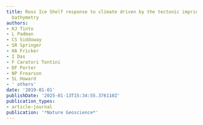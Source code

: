 ```yaml
---
title: Ross Ice Shelf response to climate driven by the tectonic imprint on seafloor
  bathymetry
authors:
- KJ Tinto
- L Padman
- CS Siddoway
- SR Springer
- HA Fricker
- I Das
- F Caratori Tontini
- DF Porter
- NP Frearson
- SL Howard
- ' others'
date: '2019-01-01'
publishDate: '2025-01-13T15:34:55.376110Z'
publication_types:
- article-journal
publication: '*Nature Geoscience*'
---
```


